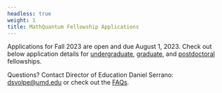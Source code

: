 ```yaml
---
headless: true
weight: 1
title: MathQuantum Fellowship Applications
---
```


Applications for Fall 2023 are open and due August 1, 2023. Check out below application details for [undergraduate](#undergraduate), [graduate](#graduate), and [postdoctoral](#postdoc) fellowships.

Questions? Contact Director of Education Daniel Serrano: dsvolpe@umd.edu or check out the [FAQs](/faq).
